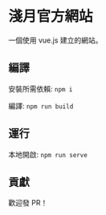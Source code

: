 # 淺月官方網站
一個使用 vue.js 建立的網站。

## 編譯

安裝所需依賴: ```npm i```

編譯: ```npm run build```

## 運行
本地開啟: ```npm run serve```

## 貢獻
歡迎發 PR！